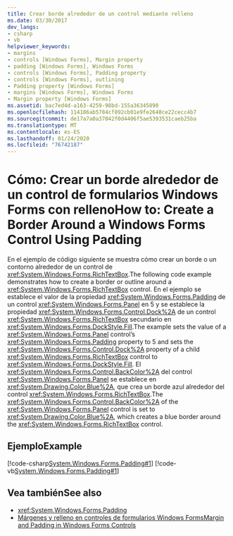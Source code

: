```yaml
---
title: Crear borde alrededor de un control mediante relleno
ms.date: 03/30/2017
dev_langs:
- csharp
- vb
helpviewer_keywords:
- margins
- controls [Windows Forms], Margin property
- padding [Windows Forms], Windows Forms
- controls [Windows Forms], Padding property
- controls [Windows Forms], outlining
- Padding property [Windows Forms]
- margins [Windows Forms], Windows Forms
- Margin property [Windows Forms]
ms.assetid: bac7ed4d-a163-4259-98bd-155a36345890
ms.openlocfilehash: 114186ab5784cf892cb01e9fe2648ce22cecc4b7
ms.sourcegitcommit: de17a7a0a37042f0d4406f5ae5393531caeb25ba
ms.translationtype: MT
ms.contentlocale: es-ES
ms.lasthandoff: 01/24/2020
ms.locfileid: "76742187"
---
```

# <a name="how-to-create-a-border-around-a-windows-forms-control-using-padding"></a><span data-ttu-id="f5087-102">Cómo: Crear un borde alrededor de un control de formularios Windows Forms con relleno</span><span class="sxs-lookup"><span data-stu-id="f5087-102">How to: Create a Border Around a Windows Forms Control Using Padding</span></span>
<span data-ttu-id="f5087-103">En el ejemplo de código siguiente se muestra cómo crear un borde o un contorno alrededor de un control de <xref:System.Windows.Forms.RichTextBox>.</span><span class="sxs-lookup"><span data-stu-id="f5087-103">The following code example demonstrates how to create a border or outline around a <xref:System.Windows.Forms.RichTextBox> control.</span></span> <span data-ttu-id="f5087-104">En el ejemplo se establece el valor de la propiedad <xref:System.Windows.Forms.Padding> de un control <xref:System.Windows.Forms.Panel> en 5 y se establece la propiedad <xref:System.Windows.Forms.Control.Dock%2A> de un control <xref:System.Windows.Forms.RichTextBox> secundario en <xref:System.Windows.Forms.DockStyle.Fill>.</span><span class="sxs-lookup"><span data-stu-id="f5087-104">The example sets the value of a <xref:System.Windows.Forms.Panel> control’s <xref:System.Windows.Forms.Padding> property to 5 and sets the <xref:System.Windows.Forms.Control.Dock%2A> property of a child <xref:System.Windows.Forms.RichTextBox> control to <xref:System.Windows.Forms.DockStyle.Fill>.</span></span> <span data-ttu-id="f5087-105">El <xref:System.Windows.Forms.Control.BackColor%2A> del control <xref:System.Windows.Forms.Panel> se establece en <xref:System.Drawing.Color.Blue%2A>, que crea un borde azul alrededor del control <xref:System.Windows.Forms.RichTextBox>.</span><span class="sxs-lookup"><span data-stu-id="f5087-105">The <xref:System.Windows.Forms.Control.BackColor%2A> of the <xref:System.Windows.Forms.Panel> control is set to <xref:System.Drawing.Color.Blue%2A>, which creates a blue border around the <xref:System.Windows.Forms.RichTextBox> control.</span></span>  
  
## <a name="example"></a><span data-ttu-id="f5087-106">Ejemplo</span><span class="sxs-lookup"><span data-stu-id="f5087-106">Example</span></span>  
 [!code-csharp[System.Windows.Forms.Padding#1](~/samples/snippets/csharp/VS_Snippets_Winforms/System.Windows.Forms.Padding/CS/Form1.cs#1)]
 [!code-vb[System.Windows.Forms.Padding#1](~/samples/snippets/visualbasic/VS_Snippets_Winforms/System.Windows.Forms.Padding/VB/Form1.vb#1)]  
  
## <a name="see-also"></a><span data-ttu-id="f5087-107">Vea también</span><span class="sxs-lookup"><span data-stu-id="f5087-107">See also</span></span>

- <xref:System.Windows.Forms.Padding>
- [<span data-ttu-id="f5087-108">Márgenes y relleno en controles de formularios Windows Forms</span><span class="sxs-lookup"><span data-stu-id="f5087-108">Margin and Padding in Windows Forms Controls</span></span>](margin-and-padding-in-windows-forms-controls.md)
